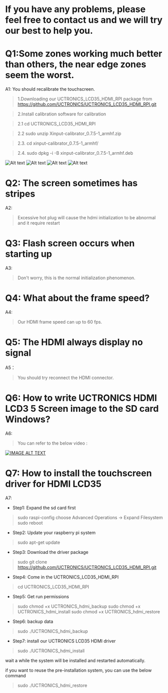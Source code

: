 # If you have any problems, please feel free to contact us and we will try our best to help you.

# Q1:Some zones working much better than others, the near edge zones seem the worst.

A1: 
You should recalibrate the touchscreen. 

> 1.Downloading our UCTRONICS_LCD35_HDMI_RPI package from https://github.com/UCTRONICS/UCTRONICS_LCD35_HDMI_RPI.git

> 2.Install calibration software for calibration

  > 2.1 cd UCTRONICS_LCD35_HDMI_RPI
  
  > 2.2 sudo unzip Xinput-calibrator_0.7.5-1_armhf.zip
  
  > 2.3. cd xinput-calibrator_0.7.5-1_armhf/
  
  > 2.4. sudo dpkg -i -B xinput-calibrator_0.7.5-1_armhf.deb
  
  ![Alt text](https://github.com/UCTRONICS/UCTRONICS_LCD35_HDMI_RPI/blob/master/image/1.jpeg)
  ![Alt text](https://github.com/UCTRONICS/UCTRONICS_LCD35_HDMI_RPI/blob/master/image/2.jpeg)
  ![Alt text](https://github.com/UCTRONICS/UCTRONICS_LCD35_HDMI_RPI/blob/master/image/3.jpeg)
  ![Alt text](https://github.com/UCTRONICS/UCTRONICS_LCD35_HDMI_RPI/blob/master/image/4.jpeg)
  
 # Q2: The screen sometimes has stripes
 
 A2:
 
 > Excessive hot plug will cause the hdmi initialization to be abnormal and it require restart
 
 # Q3: Flash screen occurs when starting up
 
 A3:
 
 > Don't worry, this is the normal initialization phenomenon.
 
 # Q4: What about the frame speed?
 
 A4:
 
 > Our HDMI frame speed can up to 60 fps.
 
 # Q5: The HDMI always display no signal 
 
 A5：
 
 > You should try reconnect the HDMI connector.
 
 # Q6: How to write UCTRONICS HDMI LCD3 5 Screen image to the SD card Windows?
 
 A6:
 > You can refer to the below video :
 
 [![IMAGE ALT TEXT](https://github.com/UCTRONICS/UCTRONICS_LCD35_HDMI_RPI/blob/master/image/5.jpeg)](https://youtu.be/EmP3AQAQk2o "How to write UCTRONICS HDMI LCD3 5 Screen image to the SD card Windows The Raspberry Pi Beginners Guide")

# Q7: How to install the touchscreen driver for HDMI LCD35 

A7:
- Step1: Expand the sd card first

> sudo raspi-config choose Advanced Operations -> Expand Filesystem
>  sudo reboot

- Step2: Update your raspberry pi system

> sudo apt-get update

- Step3: Download the driver package

> sudo git clone https://github.com/UCTRONICS/UCTRONICS_LCD35_HDMI_RPI.git

- Step4: Come in the UCTRONICS_LCD35_HDMI_RPI

> cd UCTRONICS_LCD35_HDMI_RPI

- Step5: Get run permissions

> sudo chmod +x UCTRONICS_hdmi_backup
> sudo chmod +x UCTRONICS_hdmi_install
> sudo chmod +x UCTRONICS_hdmi_restore

- Step6: backup data

> sudo ./UCTRONICS_hdmi_backup

- Step7: install our UCTRONICS LCD35 HDMI driver

> sudo ./UCTRONICS_hdmi_install

wait a while the system will be installed and restarted automatically.

if you want to reuse the pre-installation system, you can use the below command

> sudo ./UCTRONICS_hdmi_restore


 
 
 
